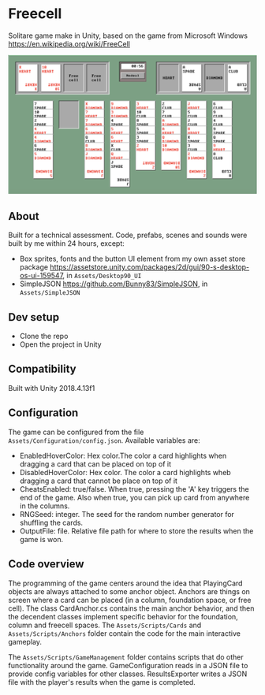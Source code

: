 # Freecell
Solitare game make in Unity, based on the game from Microsoft Windows 
https://en.wikipedia.org/wiki/FreeCell

![Screenshot](Images/screenshot.png)

## About
Built for a technical assessment. Code, prefabs, scenes and sounds were built by me within 24 hours, except:
* Box sprites, fonts and the button UI element from my own asset store package https://assetstore.unity.com/packages/2d/gui/90-s-desktop-os-ui-159547, in  `Assets/Desktop90_UI`
* SimpleJSON https://github.com/Bunny83/SimpleJSON, in `Assets/SimpleJSON`

## Dev setup
* Clone the repo
* Open the project in Unity

## Compatibility
Built with Unity 2018.4.13f1

## Configuration
The game can be configured from the file `Assets/Configuration/config.json`. Available variables are:
* EnabledHoverColor: Hex color.The color a card highlights when dragging a card that can be placed on top of it
* DisabledHoverColor: Hex color. The color a card highlights wheb dragging a card that cannot be place on top of it
* CheatsEnabled: true/false. When true, pressing the 'A' key triggers the end of the game. Also when true, you can pick up card from anywhere in the columns.
* RNGSeed: integer. The seed for the random number generator for shuffling the cards.
* OutputFile: file. Relative file path for where to store the results when the game is won.

## Code overview
The programming of the game centers around the idea that PlayingCard objects are always attached to some anchor object. Anchors are things on screen where a card can be placed (in a column, foundation space, or free cell). The class CardAnchor.cs contains the main anchor behavior, and then the decendent classes implement specific behavior for the foundation, column and freecell spaces. The `Assets/Scripts/Cards` and `Assets/Scripts/Anchors` folder contain the code for the main interactive gameplay.

The `Assets/Scripts/GameManagement` folder contains scripts that do other functionality around the game. GameConfiguration reads in a JSON file to provide config variables for other classes. ResultsExporter writes a JSON file with the player's results when the game is completed.
